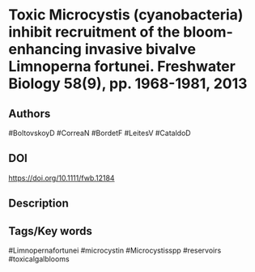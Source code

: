 # Toxic Microcystis (cyanobacteria) inhibit recruitment of the bloom-enhancing invasive bivalve Limnoperna fortunei. Freshwater Biology 58(9), pp. 1968-1981, 2013
## Authors
#BoltovskoyD #CorreaN #BordetF #LeitesV #CataldoD 
## DOI
 https://doi.org/10.1111/fwb.12184
## Description

## Tags/Key words
#Limnopernafortunei #microcystin #Microcystisspp #reservoirs #toxicalgalblooms 